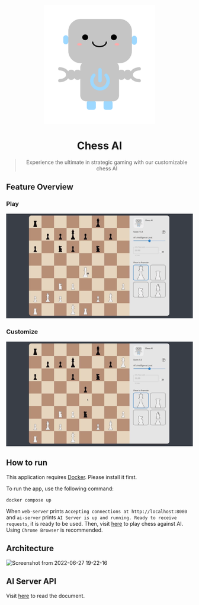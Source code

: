 <div align="center">
    <img src="https://github.com/SeoulSKY/ChessAI/blob/master/assets/icon.png" width=300 aspect-ratio=1 alt="ChessAI">
    <h1>Chess AI</h1>
</div>

<blockquote align="center">
    Experience the ultimate in strategic gaming with our customizable chess AI
</blockquote>

## Feature Overview

### Play

![play](https://github.com/SeoulSKY/ChessAI/blob/master/assets/play.gif)

### Customize

![customize](https://github.com/SeoulSKY/ChessAI/blob/master/assets/customize.gif)

## How to run

This application requires [Docker](https://www.docker.com/get-started). Please install it first.

To run the app, use the following command:

```
docker compose up
```

When `web-server` prints `Accepting connections at http://localhost:8080` and `ai-server` prints `AI Server is up and running. Ready to receive requests`, it is ready to be used. Then, visit [here](http://localhost:8080) to play chess against AI. Using `Chrome Browser` is recommended.

## Architecture

![Screenshot from 2022-06-27 19-22-16](https://user-images.githubusercontent.com/48105703/176066683-840572dc-ef22-4530-a42b-419d891c560d.png)

## AI Server API
Visit [here](https://seoulsky.github.io/chess-ai/) to read the document.

